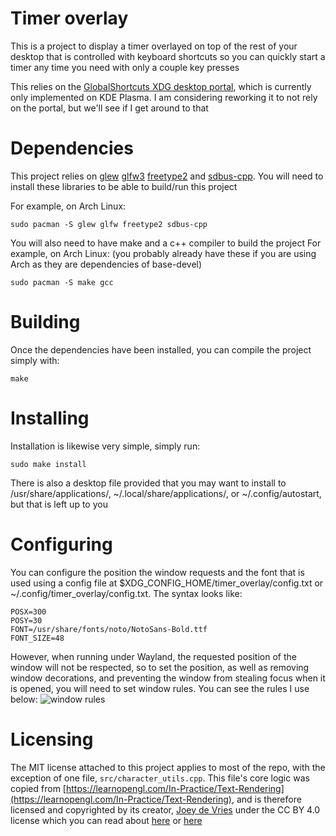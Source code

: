# Timer overlay
This is a project to display a timer overlayed on top of the rest of your desktop that is controlled with keyboard shortcuts so you can quickly
start a timer any time you need with only a couple key presses

This relies on the [GlobalShortcuts XDG desktop portal](https://flatpak.github.io/xdg-desktop-portal/docs/doc-org.freedesktop.portal.GlobalShortcuts.html),
which is currently only implemented on KDE Plasma. I am considering reworking it to not rely on the portal, but we'll see if I get around to that



# Dependencies
This project relies on [glew](https://github.com/nigels-com/glew) [glfw3](https://www.glfw.org/) [freetype2](https://freetype.org/) and [sdbus-cpp](https://github.com/Kistler-Group/sdbus-cpp).
You will need to install these libraries to be able to build/run this project

For example, on Arch Linux:
```
sudo pacman -S glew glfw freetype2 sdbus-cpp
```

You will also need to have make and a c++ compiler to build the project
For example, on Arch Linux: (you probably already have these if you are using Arch as they are dependencies of base-devel)
```
sudo pacman -S make gcc
```


# Building
Once the dependencies have been installed, you can compile the project simply with:
```
make
```



# Installing
Installation is likewise very simple, simply run:
```
sudo make install
```

There is also a desktop file provided that you may want to install to /usr/share/applications/, ~/.local/share/applications/, or ~/.config/autostart,
but that is left up to you



# Configuring
You can configure the position the window requests and the font that is used using a config file at $XDG_CONFIG_HOME/timer_overlay/config.txt or
~/.config/timer_overlay/config.txt. The syntax looks like:
```
POSX=300
POSY=30
FONT=/usr/share/fonts/noto/NotoSans-Bold.ttf
FONT_SIZE=48
```
However, when running under Wayland, the requested position of the window will not be respected, so to set the position, as well
as removing window decorations, and preventing the window from stealing focus when it is opened, you will need to set window rules.
You can see the rules I use below:
![window rules](https://cam123.dev/files/hidden/images/window_rules.png)



# Licensing
The MIT license attached to this project applies to most of the repo, with the exception of one file, ```src/character_utils.cpp```.
This file's core logic was copied from [https://learnopengl.com/In-Practice/Text-Rendering](https://learnopengl.com/In-Practice/Text-Rendering),
and is therefore licensed and copyrighted by its creator, [Joey de Vries](https://twitter.com/JoeyDeVriez) under the CC BY 4.0 license
which you can read about [here](https://creativecommons.org/licenses/by/4.0/) or [here](https://creativecommons.org/licenses/by/4.0/legalcode)

